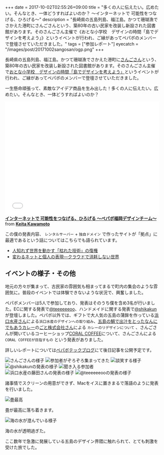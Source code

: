 +++
date = 2017-10-02T02:55:26+09:00
title = "多くの人に伝えたい。広めたい。そんなとき、一体どうすればよいのか？ 〜インターネットで 可能性をつなげる、ひろげる〜"
description = "長崎県の五島列島、福江島。かつて珊瑚漁でさかえた港町にさんごさんという、築80年の古い民家を改装し新設された図書館があります。そのさんごさん主催で《おとな小学校　デザインの時間「島でデザインを考えよう」》というイベントが行われ、ご縁があってペパボのメンバーで登壇させていただきました。"
tags = ["参加レポート"]
eyecatch = "/images/post/20171002sangosan/ogp.png"
+++

長崎県の五島列島、福江島。かつて珊瑚漁でさかえた港町に[さんごさん](http://sangosan.net/)という、築80年の古い民家を改装し新設された図書館があります。そのさんごさん主催で[おとな小学校　デザインの時間「島でデザインを考えよう」](https://www.facebook.com/sangosan/posts/826383214190495)というイベントが行われ、ご縁があってペパボのメンバーで登壇させていただきました。

一生懸命頑張って、素敵なアイデア商品を生み出した！多くの人に伝えたい。広めたい。そんなとき、一体どうすればよいのか？

<iframe src="//www.slideshare.net/slideshow/embed_code/key/IIK5y5fdEo9hin" width="595" height="371" frameborder="0" marginwidth="0" marginheight="0" scrolling="no" style="max-width: 100%;" allowfullscreen> </iframe> <strong> <a href="//www.slideshare.net/keitakawamoto/ss-80337485" title="インターネットで 可能性をつなげる、ひろげる 〜ペパボ福岡デザインチーム〜" target="_blank">インターネットで 可能性をつなげる、ひろげる 〜ペパボ福岡デザインチーム〜</a> </strong> from <strong><a href="https://www.slideshare.net/keitakawamoto" target="_blank">Keita Kawamoto</a></strong>

この僕の発表内容、 `レンタルサーバー` + `独自ドメイン` で作ったサイトが「拠点」に最適であるという話についてはこちらでも語られています。

- [人知れず世界を動かす「枯れた技術」の復権](https://newspicks.com/news/2050425/body/)
- [変わるネットと個人の表現―クラウドで消耗しない世界](https://newspicks.com/news/2110532/body/)

## イベントの様子・その他

地元の方々が集まって、古民家の雰囲気も相まってまるで町内の集会のような雰囲気に。普段のイベントでは体験できないような状況で、興奮しました。

ペパボメンバーは5人で参加しており、発表はそのうち僕を含め3名が行いました。ECに関する発表で[@teeeeeeoo](https://twitter.com/teeeeeeoo)、ハンドメイドに関する発表で[@shikakun](https://twitter.com/shikakun)が登壇しました。ペパボ以外では、ギフトで大人気の五島の蒲鉾を作っている[浜口水産さん](http://www.goto-maki.net/)による`浜口水産のデザインへの取り組み`、[五島の鯛で出汁をとったなんにでもあうカレー](http://curry.nagasakigoto.net/)の[ごと株式会社さん](https://nagasakigoto.net/)による `カレーのリデザインについて` 、さんごさんが開いているコーヒーショップ[CORAL COFFEE](https://twitter.com/353sangosan)について、さんごさんによる `CORAL COFFEEが目指すもの` という発表がありました。

詳しいレポートについては[ペパボテックブログ](https://tech.pepabo.com/)にて後日記事を公開予定です。

![さんごさんの様子](/images/post/20171002sangosan/20171002sangosan_1.png)
![参加者がぞろぞろ集まってきた](/images/post/20171002sangosan/20171002sangosan_2.png)
![談笑する様子](/images/post/20171002sangosan/20171002sangosan_3.png)
![@shikakunの発表の様子](/images/post/20171002sangosan/20171002sangosan_4.png)
![聞き入る参加者](/images/post/20171002sangosan/20171002sangosan_5.png)
![浜口水産の藤田さんの発表の様子](/images/post/20171002sangosan/20171002sangosan_6.png)
![@teeeeeeooの発表の様子](/images/post/20171002sangosan/20171002sangosan_7.png)

諸事情でスクリーンの用意ができず、Macをイスに置きまるで落語のように発表を行いました。

![畳最高](/images/post/20171002sangosan/20171002sangosan_8.png)

畳が最高に落ち着きます。

![海の水が澄んでいる様子](/images/post/20171002sangosan/20171002sangosan_9.png)

海の水が透明過ぎた。

ここ数年で急激に発展している五島のデザイン界隈に触れられて、とても刺激を受けた旅でした。
